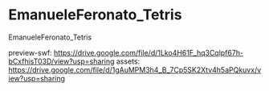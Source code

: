 # EmanueleFeronato_Tetris
EmanueleFeronato_Tetris

preview-swf: https://drive.google.com/file/d/1Lko4H61F_hq3Cqlpf67h-bCxfhisT03D/view?usp=sharing
assets: https://drive.google.com/file/d/1gAuMPM3h4_B_7Cp5SK2Xtv4h5aPQkuvx/view?usp=sharing
